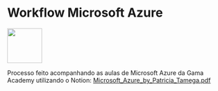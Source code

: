 # Workflow Microsoft Azure

<div>
  <img height="80em" src="https://user-images.githubusercontent.com/45469119/179859044-5e741895-be93-420f-a919-7e0f574eb234.png"/>
</div>

Processo feito acompanhando as aulas de Microsoft Azure da Gama Academy utilizando o Notion:
[Microsoft_Azure_by_Patricia_Tamega.pdf](https://github.com/patriciatamega/workflow-microsoft-azure/files/9145048/Microsoft_Azure_by_Patricia_Tamega.pdf)
